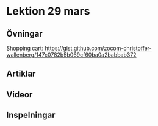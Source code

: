 # Lektion 29 mars

## Övningar

Shopping cart: https://gist.github.com/zocom-christoffer-wallenberg/147c0782b5b069cf60ba0a2babbab372

## Artiklar

## Videor

## Inspelningar